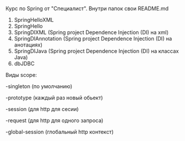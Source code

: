 Курс по Spring от "Специалист". Внутри папок свои README.md
1. SpringHelloXML
2. SpringHello
3. SpringDIXML (Spring project Dependence Injection (DI) на xml)
4. SpringDIAnnotation (Spring project Dependence Injection (DI) на анотациях)
5. SpringDIJava (Spring project Dependence Injection (DI) на классах Java)
6. dbJDBC

Виды scope: 

-singleton (по умолчанию)

-prototype  (каждый раз новый обьект)

-session (для http для сесии)

-request (для http для одного запроса)

-global-session (глобальный http контекст)
